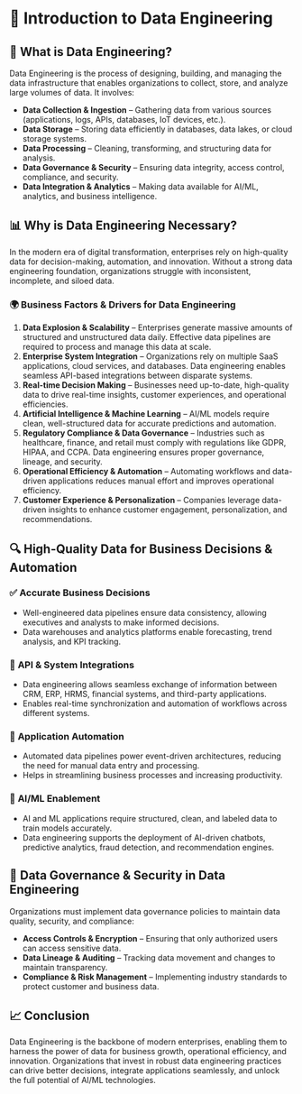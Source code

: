 # 📌 Introduction to Data Engineering

## 🚀 What is Data Engineering?
Data Engineering is the process of designing, building, and managing the data infrastructure that enables organizations to collect, store, and analyze large volumes of data. It involves:

- **Data Collection & Ingestion** – Gathering data from various sources (applications, logs, APIs, databases, IoT devices, etc.).
- **Data Storage** – Storing data efficiently in databases, data lakes, or cloud storage systems.
- **Data Processing** – Cleaning, transforming, and structuring data for analysis.
- **Data Governance & Security** – Ensuring data integrity, access control, compliance, and security.
- **Data Integration & Analytics** – Making data available for AI/ML, analytics, and business intelligence.

## 📊 Why is Data Engineering Necessary?
In the modern era of digital transformation, enterprises rely on high-quality data for decision-making, automation, and innovation. Without a strong data engineering foundation, organizations struggle with inconsistent, incomplete, and siloed data.

### 🌍 Business Factors & Drivers for Data Engineering
1. **Data Explosion & Scalability** – Enterprises generate massive amounts of structured and unstructured data daily. Effective data pipelines are required to process and manage this data at scale.
2. **Enterprise System Integration** – Organizations rely on multiple SaaS applications, cloud services, and databases. Data engineering enables seamless API-based integrations between disparate systems.
3. **Real-time Decision Making** – Businesses need up-to-date, high-quality data to drive real-time insights, customer experiences, and operational efficiencies.
4. **Artificial Intelligence & Machine Learning** – AI/ML models require clean, well-structured data for accurate predictions and automation.
5. **Regulatory Compliance & Data Governance** – Industries such as healthcare, finance, and retail must comply with regulations like GDPR, HIPAA, and CCPA. Data engineering ensures proper governance, lineage, and security.
6. **Operational Efficiency & Automation** – Automating workflows and data-driven applications reduces manual effort and improves operational efficiency.
7. **Customer Experience & Personalization** – Companies leverage data-driven insights to enhance customer engagement, personalization, and recommendations.

## 🔍 High-Quality Data for Business Decisions & Automation

### ✅ **Accurate Business Decisions**
- Well-engineered data pipelines ensure data consistency, allowing executives and analysts to make informed decisions.
- Data warehouses and analytics platforms enable forecasting, trend analysis, and KPI tracking.

### 🔗 **API & System Integrations**
- Data engineering allows seamless exchange of information between CRM, ERP, HRMS, financial systems, and third-party applications.
- Enables real-time synchronization and automation of workflows across different systems.

### 🤖 **Application Automation**
- Automated data pipelines power event-driven architectures, reducing the need for manual data entry and processing.
- Helps in streamlining business processes and increasing productivity.

### 🤖 **AI/ML Enablement**
- AI and ML applications require structured, clean, and labeled data to train models accurately.
- Data engineering supports the deployment of AI-driven chatbots, predictive analytics, fraud detection, and recommendation engines.

## 🔐 Data Governance & Security in Data Engineering
Organizations must implement data governance policies to maintain data quality, security, and compliance:
- **Access Controls & Encryption** – Ensuring that only authorized users can access sensitive data.
- **Data Lineage & Auditing** – Tracking data movement and changes to maintain transparency.
- **Compliance & Risk Management** – Implementing industry standards to protect customer and business data.

## 📈 Conclusion
Data Engineering is the backbone of modern enterprises, enabling them to harness the power of data for business growth, operational efficiency, and innovation. Organizations that invest in robust data engineering practices can drive better decisions, integrate applications seamlessly, and unlock the full potential of AI/ML technologies.
